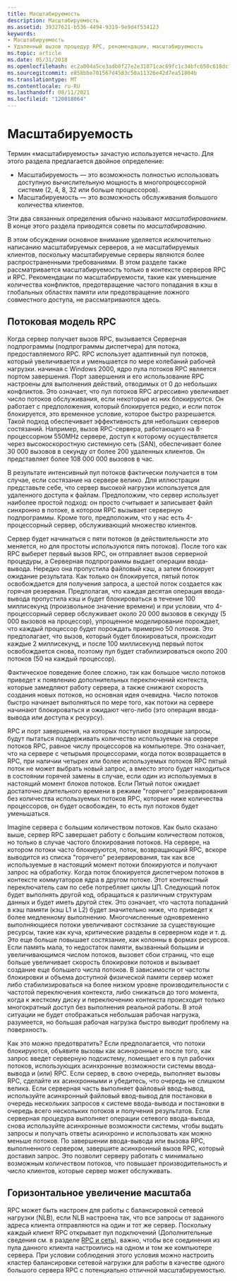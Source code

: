 ```yaml
---
title: Масштабируемость
description: Масштабируемость
ms.assetid: 39327621-b536-4494-9319-9e9d4f534123
keywords:
- Масштабируемость
- Удаленный вызов процедур RPC, рекомендации, масштабируемость
ms.topic: article
ms.date: 05/31/2018
ms.openlocfilehash: ec2a004a5ce3adb0f27e2e31071cac69fc1c34bfc650c618dcf39b3c8ebc954f
ms.sourcegitcommit: e858bbe701567d4583c50a11326e42d7ea51804b
ms.translationtype: MT
ms.contentlocale: ru-RU
ms.lasthandoff: 08/11/2021
ms.locfileid: "120018064"
---
```

# <a name="scalability"></a>Масштабируемость

Термин «масштабируемость» зачастую используется нечасто. Для этого раздела предлагается двойное определение:

-   Масштабируемость — это возможность полностью использовать доступную вычислительную мощность в многопроцессорной системе (2, 4, 8, 32 или больше процессоров).
-   Масштабируемость — это возможность обслуживания большого количества клиентов.

Эти два связанных определения обычно называют *масштабированием*. В конце этого раздела приводятся советы по *масштабированию*.

В этом обсуждении основное внимание уделяется исключительно написанию масштабируемых серверов, а не масштабируемых клиентов, поскольку масштабируемые серверы являются более распространенными требованиями. В этом разделе также рассматривается масштабируемость только в контексте серверов RPC и RPC. Рекомендации по масштабируемости, такие как уменьшение количества конфликтов, предотвращение частого попадания в кэш в глобальных областях памяти или предотвращение ложного совместного доступа, не рассматриваются здесь.

## <a name="rpc-threading-model"></a>Потоковая модель RPC

Когда сервер получает вызов RPC, вызывается Серверная подпрограммы (подпрограммы диспетчера) для потока, предоставляемого RPC. RPC использует адаптивный пул потоков, который увеличивается и уменьшается по мере колебаний рабочей нагрузки. начиная с Windows 2000, ядро пула потоков RPC является портом завершения. Порт завершения и его использование RPC настроены для выполнения действий, отводимых от 0 до небольших конфликтов. Это означает, что пул потоков RPC агрессивно увеличивает число потоков обслуживания, если некоторые из них блокируются. Он работает с предположения, который блокируется редко, и если поток блокируется, это временное условие, которое быстро разрешается. Такой подход обеспечивает эффективность для небольших серверов состязаний. Например, вызов RPC-сервера, работающего на 8-процессорном 550MHz сервере, доступ к которому осуществляется через высокоскоростную системную сеть (SAN), обеспечивает более 30 000 вызовов в секунду от более 200 удаленных клиентов. Он представляет более 108 000 000 вызовов в час.

В результате интенсивный пул потоков фактически получается в том случае, если состязание на сервере велико. Для иллюстрации представьте себе, что сервер высокой нагрузки используется для удаленного доступа к файлам. Предположим, что сервер использует наиболее простой подход: он просто считывает и записывает файл синхронно в потоке, в котором RPC вызывает серверную подпрограммы. Кроме того, предположим, что у нас есть 4-процессорный сервер, обслуживающий множество клиентов.

Сервер будет начинаться с пяти потоков (в действительности это меняется, но для простоты используются пять потоков). После того как RPC выберет первый вызов RPC, он отправляет вызов серверной процедуры, а Серверная подпрограммы выдает операции ввода-вывода. Нередко она пропустила файловый кэш, а затем блокирует ожидание результата. Как только он блокируется, пятый поток освобождается для получения запроса, а шестой поток создается как горячая резервная. Предполагая, что каждая десятая операция ввода-вывода пропустила кэш и будет блокироваться в течение 100 миллисекунд (произвольное значение времени) и при условии, что 4-процессорный сервер обслуживает около 20 000 вызовов в секунду (5 000 вызовов на процессор), упрощенное моделирование порождает, что каждый процессор будет порождать примерно 50 потоков. Это предполагает, что вызов, который будет блокироваться, происходит каждые 2 миллисекунд, и после 100 миллисекунд первый поток освобождается снова, поэтому пул будет стабилизироваться около 200 потоков (50 на каждый процессор).

Фактическое поведение более сложно, так как большое число потоков приведет к появлению дополнительных переключений контекста, которые замедляют работу сервера, а также снижают скорость создания новых потоков, но основная идея очевидна. Число потоков быстро начинает выполняться по мере того, как потоки на сервере начинают блокироваться и ожидают чего-либо (это операция ввода-вывода или доступа к ресурсу).

RPC и порт завершения, на которых поступают входящие запросы, будут пытаться поддерживать количество используемых на сервере потоков RPC, равное числу процессоров на компьютере. Это означает, что на сервере с четырьмя процессорами, когда поток возвращается в RPC, при наличии четырех или более используемых потоков RPC пятый поток не может выбрать новый запрос, а вместо этого будет находиться в состоянии горячей замены в случае, если один из используемых в настоящий момент блоков потоков. Если Пятый поток ожидает достаточно длительного времени в режиме "горячего" резервирования без количества используемых потоков RPC, которые ниже количества процессоров, он будет освобожден, то есть пул потоков будет уменьшаться.

Imagine сервера с большим количеством потоков. Как было сказано выше, сервер RPC завершает работу с большим количеством потоков, но только в случае частого блокирования потоков. На сервере, на котором потоки часто блокируются, поток, возвращающий RPC, вскоре выводится из списка "горячего" резервирования, так как все используемые в настоящий момент потоки блокируются и получают запрос на обработку. Когда поток блокируется диспетчером потоков в контексте коммутаторов ядра в другом потоке. Этот контекстный переключатель сам по себе потребляет циклы ЦП. Следующий поток будет выполнять другой код, обращаться к различным структурам данных и будет иметь другой стек. Это означает, что частота попаданий в кэш памяти (кэш L1 и L2) будет значительно ниже, что приведет к более медленному выполнению. Многочисленные одновременно выполняющиеся потоки увеличивают состязание за существующие ресурсы, такие как куча, критические разделы в серверном коде и т. д. Это еще больше повышает состязание, как колонны в формах ресурсов. Если память мала, то недостаток памяти, вызванный большим и увеличивающимся числом потоков, вызовет сбои страниц, что еще больше увеличивает скорость блокировки потоков и вызывает создание еще большего числа потоков. В зависимости от частоты блокировки и объема доступной физической памяти сервер может либо стабилизироваться на более низком уровне производительности с частотой переключения контекста, либо снижаться до того момента, когда к жесткому диску и переключению контекста происходит только многократный доступ без выполнения реальной работы. В этой ситуации не будет отображаться небольшая рабочая нагрузка, разумеется, но большая рабочая нагрузка быстро выводит проблему на поверхность.

Как это можно предотвратить? Если предполагается, что потоки блокируются, объявите вызовы как асинхронные и после того, как запрос введет серверную подсистему, помещает его в пул рабочих потоков, использующих асинхронные возможности системы ввода-вывода и (или) RPC. Если сервер, в свою очередь, выполняет вызовы RPC, сделайте их асинхронными и убедитесь, что очередь не слишком велика. Если серверная часть выполняет файловый ввод-вывод, используйте асинхронный файловый ввод-вывод для постановки в очередь нескольких запросов к системе ввода-вывода и постановки в очередь всего нескольких потоков и получения результатов. Если серверная процедура выполняет операции сетевого ввода-вывода, снова используйте асинхронные возможности системы, чтобы выдать запросы и получать ответы асинхронно и использовать как можно меньше потоков. По завершении ввода-вывода или вызова RPC, выполненного сервером, завершите асинхронный вызов RPC, который доставил запрос. Это позволит серверу работать с минимально возможным количеством потоков, что повышает производительность и число клиентов, которые сервер может обслуживать.

## <a name="scale-out"></a>Горизонтальное увеличение масштаба

RPC может быть настроен для работы с балансировкой сетевой нагрузки (NLB), если NLB настроена так, что все запросы от заданного адреса клиента отправляются на один и тот же сервер. Поскольку каждый клиент RPC открывает пул подключений (Дополнительные сведения см. в разделе [RPC и сеть](rpc-and-the-network.md)), важно, чтобы все соединения из пула данного клиента настроились на одном и том же компьютере сервера. При условии соблюдения этого условия можно настроить кластер балансировки сетевой нагрузки для работы в качестве одного большого сервера RPC с потенциально отличной масштабируемостью.

 

 





